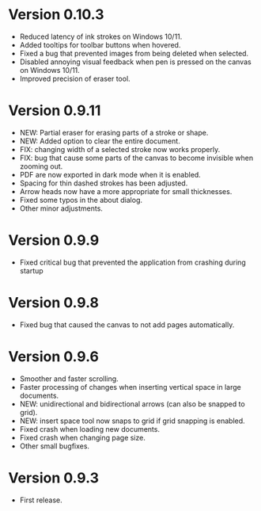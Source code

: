# Version 0.10.3
- Reduced latency of ink strokes on Windows 10/11.
- Added tooltips for toolbar buttons when hovered.
- Fixed a bug that prevented images from being deleted when selected.
- Disabled annoying visual feedback when pen is pressed on the canvas on Windows 10/11.
- Improved precision of eraser tool.

# Version 0.9.11
- NEW: Partial eraser for erasing parts of a stroke or shape.
- NEW: Added option to clear the entire document.
- FIX: changing width of a selected stroke now works properly.
- FIX: bug that cause some parts of the canvas to become invisible when zooming out.
- PDF are now exported in dark mode when it is enabled.
- Spacing for thin dashed strokes has been adjusted.
- Arrow heads now have a more appropriate for small thicknesses.
- Fixed some typos in the about dialog.
- Other minor adjustments.

# Version 0.9.9
- Fixed critical bug that prevented the application from crashing during startup

# Version 0.9.8
- Fixed bug that caused the canvas to not add pages automatically.

# Version 0.9.6
- Smoother and faster scrolling.
- Faster processing of changes when inserting vertical space in large documents.
- NEW: unidirectional and bidirectional arrows (can also be snapped to grid).
- NEW: insert space tool now snaps to grid if grid snapping is enabled.
- Fixed crash when loading new documents.
- Fixed crash when changing page size.
- Other small bugfixes.

# Version 0.9.3
- First release.
